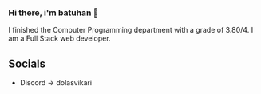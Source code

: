 ### Hi there, i'm batuhan 👋

I finished the Computer Programming department with a grade of 3.80/4. I am a Full Stack web developer.

## Socials
- Discord -> dolasvikari

